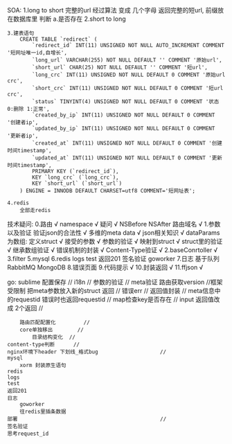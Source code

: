 SOA:
	1.long to short
		完整的url 经过算法 变成 几个字母
		返回完整的短url, 前缀放在数据库里
		判断
			a.是否存在
	2.short to long

	3.建表语句
		CREATE TABLE `redirect` (
			`redirect_id` INT(11) UNSIGNED NOT NULL AUTO_INCREMENT COMMENT '短网址唯一id,自增长',
			`long_url` VARCHAR(255) NOT NULL DEFAULT '' COMMENT '原始url',
			`short_url` CHAR(25) NOT NULL DEFAULT '' COMMENT '短url',
			`long_crc` INT(11) UNSIGNED NOT NULL DEFAULT 0 COMMENT '原始url crc',
			`short_crc` INT(11) UNSIGNED NOT NULL DEFAULT 0 COMMENT '短url crc',
			`status` TINYINT(4) UNSIGNED NOT NULL DEFAULT 0 COMMENT '状态 0:删除 1:正常',
			`created_by_ip` INT(11) UNSIGNED NOT NULL DEFAULT 0 COMMENT '创建者ip',
			`updated_by_ip` INT(11) UNSIGNED NOT NULL DEFAULT 0 COMMENT '更新者ip',
			`created_at` INT(11) UNSIGNED NOT NULL DEFAULT 0 COMMENT '创建时间timestamp',
			`updated_at` INT(11) UNSIGNED NOT NULL DEFAULT 0 COMMENT '更新时间timestamp',
			PRIMARY KEY (`redirect_id`),
			KEY `long_crc` (`long_crc`),
			KEY `short_url` (`short_url`)
		) ENGINE = INNODB DEFAULT CHARSET=utf8 COMMENT='短网址表';

	4.redis
		全部走redis

技术疑问:
	0.路由					  			 √
		namespace		  				√
		疑问								√
		NSBefore 
		NSAfter
		路由域名						√
	1.参数以及验证
		验证json的合法性 						√
		多维的meta data 					  √
		json相关知识 				 		 √
		dataParams为数组: 定义struct  		 √
		接受的参数							√
		参数的验证							√
		映射到struct 							√
		struct里的验证 							√
		继承数组验证 								√
		错误机制的封装 						√
		Content-Type验证					√
2.baseConrtoller						√
3.filter
5.mysql
6.redis
logs
test
返回201
签名验证
goworker
7.日志
	基于队列 RabbitMQ
	MongoDB
8.错误页面
9.代码提示 							√
10.封装返回 						√
11.ffjson							√

go:
	sublime 配置保存 	//
	i18n 	//
	参数的验证 	//
	meta验证
		路由获取version 	//框架受限制
		把meta参数放入新的struct 返回 	//
	错误err 	//
	返回值封装 	//
		meta信息中的requestid 	错误时也返回requestid 	//
			map检查key是否存在 							//
			input 返回值改成 2个返回 					//

		路由匹配配置化 		//
		core单独移出 	 	//	
			目录结构变化 	//
	content-type判断 		//
	nginx环境下header 下划线_格式bug 					//
	mysql
		xorm 封装原生语句
	redis
	logs
	test
	返回201
	日志
		goworker
		往redis里插条数据
	部署 												//
	签名验证
	思考request_id